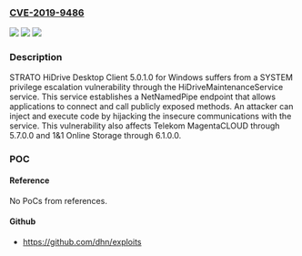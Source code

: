 ### [CVE-2019-9486](https://cve.mitre.org/cgi-bin/cvename.cgi?name=CVE-2019-9486)
![](https://img.shields.io/static/v1?label=Product&message=n%2Fa&color=blue)
![](https://img.shields.io/static/v1?label=Version&message=n%2Fa&color=blue)
![](https://img.shields.io/static/v1?label=Vulnerability&message=n%2Fa&color=brighgreen)

### Description

STRATO HiDrive Desktop Client 5.0.1.0 for Windows suffers from a SYSTEM privilege escalation vulnerability through the HiDriveMaintenanceService service. This service establishes a NetNamedPipe endpoint that allows applications to connect and call publicly exposed methods. An attacker can inject and execute code by hijacking the insecure communications with the service. This vulnerability also affects Telekom MagentaCLOUD through 5.7.0.0 and 1&1 Online Storage through 6.1.0.0.

### POC

#### Reference
No PoCs from references.

#### Github
- https://github.com/dhn/exploits

